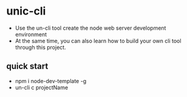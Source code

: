 <!--
 * @Author: chengdong
 * @Date: 2019-12-04 21:03:47
 * @LastEditTime : 2020-01-09 14:10:52
 * @LastEditors  : chengDong
 * @Description: readme
 * @FilePath: \node-dev-template\README.md
 -->
# unic-cli

 - Use the un-cli tool create the node web server development environment 
 - At the same time, you can also learn how to build your own cli tool through this project.


## quick start

 - npm i node-dev-template -g
 - un-cli c projectName
